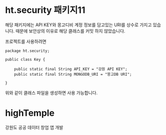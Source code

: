 ﻿# ht.security 패키지11

해당 패키지에는 API KEY와 몽고디비 계정 정보를 담고있는 URI를 상수로 가지고 있습니다.
때문에 보안상의 이유로 해당 클래스를 커밋 하지 않았습니다.

프로젝트를 사용하려면

```
package ht.security;

public class Key {

	public static final String API_KEY = "강원 API KEY";
	public static final String MONGODB_URI = "몽고DB URI";
	
}
```

위와 같이 클래스 파일을 생성하면 사용 가능합니다.

# highTemple
강원도 공공 데이터 창업 앱 개발

